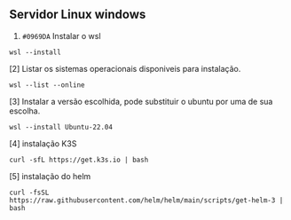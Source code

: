 ## Servidor Linux windows

1. `#0969DA` Instalar o wsl
```
wsl --install
```  
[2] Listar os sistemas operacionais disponiveis para instalação.
```
wsl --list --online
```
[3] Instalar a versão escolhida, pode substituir o ubuntu por uma de sua escolha.
```
wsl --install Ubuntu-22.04
```

[4] instalação K3S
```
curl -sfL https://get.k3s.io | bash
```

[5] instalação do helm
```
curl -fsSL https://raw.githubusercontent.com/helm/helm/main/scripts/get-helm-3 | bash
```
